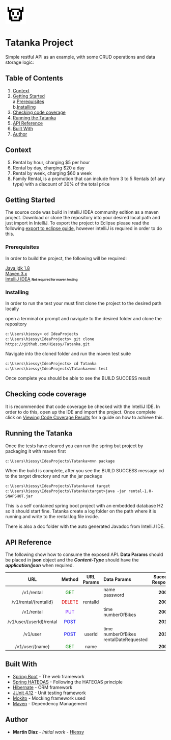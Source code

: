 
![alt text](https://github.com/Hiessy/Tatanka/blob/master/src/main/resources/image/icon.png?raw=true "Logo Title Text 1")

# Tatanka Project

Simple restful API as an example, with some CRUD operations and data storage logic:

## Table of Contents
1. [Context](#context)
2. [Getting Started](#getting-started)	
		a.[Prerequisites](#prerequisites)<br>
		b.[Installing](#installing)
3. [Checking code coverage](#checking-code-coverage)
4. [Running the Tatanka](#running-the-tatanka)
5. [API Reference](#api-reference)
6. [Built With](#built-with)
7. [Author](#author)

## Context
5. Rental by hour, charging $5 per hour
6. Rental by day, charging $20 a day
7. Rental by week, charging $60 a week
8. Family Rental, is a promotion that can include from 3 to 5 Rentals (of any type) with a discount of 30% of the total price

## Getting Started

The source code was build in IntelliJ IDEA community edition as a maven project. Download or clone the repository into your desired local path and just import in IntelliJ. To export the project to Eclipse please read the following [export to eclipse guide](https://www.jetbrains.com/help/idea/exporting-an-intellij-idea-project-to-eclipse.html), however intelliJ is required in order to do this.

### Prerequisites

In order to build the project, the following will be required:

[Java jdk 1.8](http://www.oracle.com/technetwork/java/javase/downloads/jdk8-downloads-2133151.html)<br>
[Maven 3.x](https://maven.apache.org/download.cgi)<br>
[IntelliJ IDEA](https://www.jetbrains.com/idea/download/index.html) <small><small>**Not required for maven testing**</small></small><br> 
### Installing

In order to run the test your must first clone the project to the desired path locally

open a terminal or prompt and navigate to the desired folder and clone the repository

```
c:\Users\hiessy> cd IdeaProjects
c:\Users\hiessy\IdeaProjects> git clone https://github.com/Hiessy/Tatanka.git
```

Navigate into the cloned folder and run the maven test suite

```
c:\Users\hiessy\IdeaProjects> cd Tatanka
c:\Users\hiessy\IdeaProjects\Tatanka>mvn test
```

Once complete you should be able to see the BUILD SUCCESS result
## Checking code coverage

It is recommended that code coverage be checked with the IntelliJ IDE. In order to do this, open up the IDE and import the project. Once complete click on [Viewing Code Coverage Results](https://www.jetbrains.com/help/idea/viewing-code-coverage-results.html) for a guide on how to achieve this.
## Running the Tatanka
Once the tests have cleared you can run the spring but project by packaging it with maven first
```
c:\Users\hiessy\IdeaProjects\Tatanka>mvn package
```
When the build is complete, after you see the BUILD SUCCESS message cd to the target directory and run the jar package
```
c:\Users\hiessy\IdeaProjects\Tatanka>cd target
c:\Users\hiessy\IdeaProjects\Tatanka\target>java -jar rental-1.0-SNAPSHOT.jar
```
This is a self contained spring boot project with an embedded database H2 so it should start fine. Tatanka create a log folder on the path where it is running and write to the rental.log file inside.

There is also a doc folder with the auto generated Javadoc from IntelliJ IDE.

## API Reference
The following show how to consume the exposed API. **Data Params** should be placed in **json** object and the ***Content-Type*** should have the ***application/json*** when required.

| URL        | Method  | URL Params      | Data Params     | Success Response | Error Response
|:-------------:|:-----:|:-------------:|:-----|:---------:|:-------------:|
| /v1/rental  | <font color="#008800">GET</font> |  | name<br> password | **200** | **404** |
| /v1/rental/{rentalId} | <font color="#DD0000">DELETE</font> | rentalId |  | **200** | **404** |
| /v1/rental | <font color="#6600FF">PUT</font> |  | time<br> numberOfBikes | **200** | **400**  |
| /v1/user/{userId}/rental      | <font color="#0000EE">POST</font> |  |  | **201** | **404** **400** |
| /v1/user |   <font color="#0000EE">POST</font> | userId   | time<br> numberOfBikes<br> rentalDateRequested | **201**   | **409** **400** |
| /v1/user/{name} | <font color="#008800">GET</font> | name |  | **200**  | **409** **400**     |
## Built With

* [Spring Boot](https://projects.spring.io/spring-boot/) - The web framework
* [Spring HATEOAS](https://projects.spring.io/spring-hateoas/) - Following the HATEOAS principle
* [Hibernate](https://docs.jboss.org/hibernate/orm/4.1/manual/en-US/html/) - ORM framework
* [JUnit 4.12](https://junit.org/junit4/) - Unit testing framework
* [Mokito](http://site.mockito.org/) - Mocking framework used
* [Maven](https://maven.apache.org/) - Dependency Management

## Author

* **Martin Diaz** - *Initial work* - [Hiessy](https://github.com/Hiessy)
